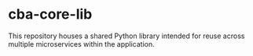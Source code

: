 # cba-core-lib
This repository houses a shared Python library intended for reuse across multiple microservices within the application.
